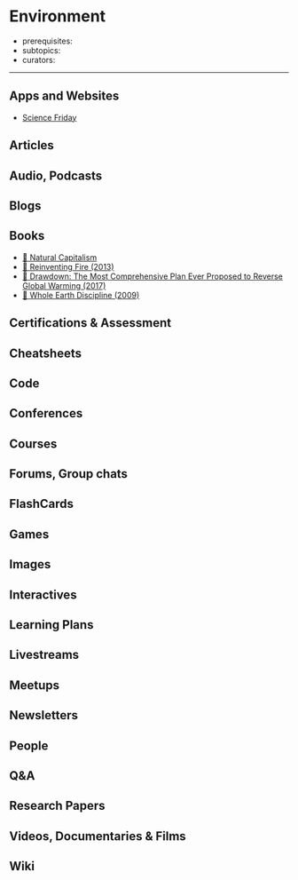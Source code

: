 # Environment

- prerequisites:
- subtopics:
- curators:

------

## Apps and Websites

- [Science Friday](https://www.sciencefriday.com/topics/energy/)

## Articles

## Audio, Podcasts

## Blogs

## Books

- [📕 Natural Capitalism ](https://www.amazon.com/Natural-Capitalism-Creating-Industrial-Revolution/dp/0316353000/ref=pd_sim_14_3/130-6303428-7700756?_encoding=UTF8&pd_rd_i=0316353000&pd_rd_r=7b42d779-2aa1-11e9-b037-33f16b2f8627&pd_rd_w=O3EQB&pd_rd_wg=d2rgH&pf_rd_p=90485860-83e9-4fd9-b838-b28a9b7fda30&pf_rd_r=DF75RT052ANV9TD21XC6&psc=1&refRID=DF75RT052ANV9TD21XC6)
- [📕 Reinventing Fire (2013)](https://www.amazon.com/Reinventing-Fire-Business-Solutions-Energy/dp/1603585389/ref=sr_1_1?s=books&ie=UTF8&qid=1549520862&sr=1-1&keywords=reinventing+fire)
- [📕 Drawdown: The Most Comprehensive Plan Ever Proposed to Reverse Global Warming (2017)](https://www.drawdown.org/)
- [📕 Whole Earth Discipline (2009)](https://www.amazon.com/Whole-Earth-Discipline-Ecopragmatist-Manifesto/dp/0670021210)

## Certifications & Assessment

## Cheatsheets

## Code

## Conferences

## Courses

## Forums, Group chats

## FlashCards

## Games

## Images

## Interactives

## Learning Plans

## Livestreams

## Meetups

## Newsletters

## People

## Q&A

## Research Papers

## Videos, Documentaries & Films

## Wiki
